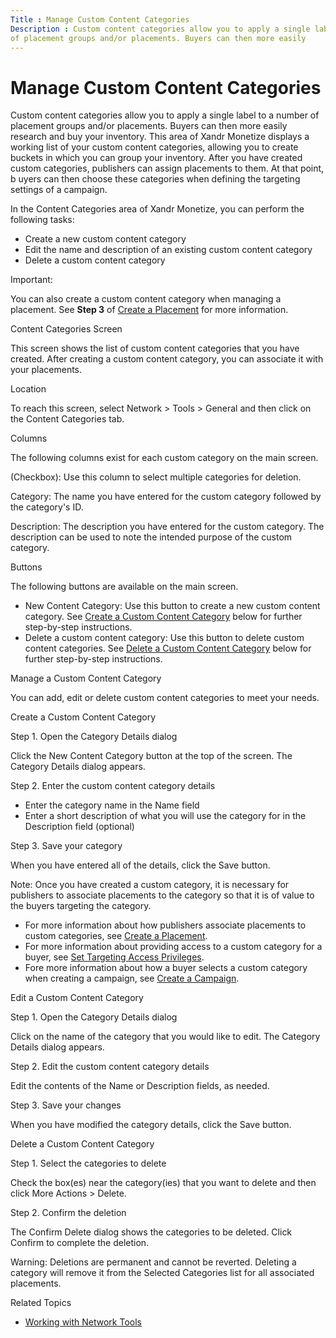 ```yaml
---
Title : Manage Custom Content Categories
Description : Custom content categories allow you to apply a single label to a number
of placement groups and/or placements. Buyers can then more easily
---
```



# Manage Custom Content Categories



Custom content categories allow you to apply a single label to a number
of placement groups and/or placements. Buyers can then more easily
research and buy your inventory. This area of Xandr
Monetize displays a working list of your custom content
categories, allowing you to create buckets in which you can group your
inventory. After you have created custom categories, publishers can
assign placements to them. At that point, b uyers can then choose these
categories when defining the targeting settings of a campaign.

In the Content Categories area of Xandr
Monetize, you can perform the following tasks:

- Create a new custom content category
- Edit the name and description of an existing custom content category
- Delete a custom content category



Important:

You can also create a custom content category when managing a placement.
See **Step 3** of
<a href="create-a-placement.html" class="xref">Create a Placement</a>
for more information.



Content Categories Screen

This screen shows the list of custom content categories that you have
created. After creating a custom content category, you can associate it
with your placements.

Location

To reach this screen, select
Network 
\>  Tools  \>
 General and then click on the
Content Categories tab.

Columns

The following columns exist for each custom category on the main screen.

(Checkbox): Use this column to select
multiple categories for deletion.

Category: The name you have entered
for the custom category followed by the category's ID.

Description: The description you have
entered for the custom category. The description can be used to note the
intended purpose of the custom category.

Buttons

The following buttons are available on the main screen.

- New Content Category: Use this
  button to create a new custom content category. See <a
  href="manage-custom-content-categories.html#ID-000004b5__p-bb500c95-e1e3-454e-8e79-4d6ea689adef"
  class="xref">Create a Custom Content Category</a> below for further
  step-by-step instructions.
- Delete a custom content category:
  Use this button to delete custom content categories. See <a
  href="manage-custom-content-categories.html#ID-000004b5__p-796cb205-acc4-4f08-8b68-0cfe9e05c91d"
  class="xref">Delete a Custom Content Category</a> below for further
  step-by-step instructions.

Manage a Custom Content Category

You can add, edit or delete custom content categories to meet your
needs.

Create a Custom Content Category

Step 1. Open the Category Details dialog

Click the New Content Category button
at the top of the screen. The Category
Details dialog appears.

Step 2. Enter the custom content category details

- Enter the category name in the Name
  field
- Enter a short description of what you will use the category for in the
  Description field (optional)

Step 3. Save your category

When you have entered all of the details, click the
Save button.



Note: Once you have created a custom
category, it is necessary for publishers to associate placements to the
category so that it is of value to the buyers targeting the category.

- For more information about how publishers associate placements to
  custom categories, see
  <a href="create-a-placement.html" class="xref">Create a Placement</a>.
- For more information about providing access to a custom category for a
  buyer, see
  <a href="set-targeting-access-privileges.html" class="xref">Set
  Targeting Access Privileges</a>.
- Fore more information about how a buyer selects a custom category when
  creating a campaign, see
  <a href="create-a-campaign.html" class="xref">Create a Campaign</a>.



Edit a Custom Content Category

Step 1. Open the Category Details dialog

Click on the name of the category that you would like to edit. The
Category Details dialog appears.

Step 2. Edit the custom content category details

Edit the contents of the Name or
Description fields, as needed.

Step 3. Save your changes

When you have modified the category details, click the
Save button.

Delete a Custom Content Category

Step 1. Select the categories to delete

Check the box(es) near the category(ies) that you want to delete and
then click More
Actions  \>  Delete.

Step 2. Confirm the deletion

The Confirm Delete dialog shows the
categories to be deleted. Click
Confirm to complete the deletion.



Warning: Deletions are permanent and
cannot be reverted. Deleting a category will remove it from the Selected
Categories list for all associated placements.



Related Topics

- <a href="working-with-network-tools.html" class="xref">Working with
  Network Tools</a>




